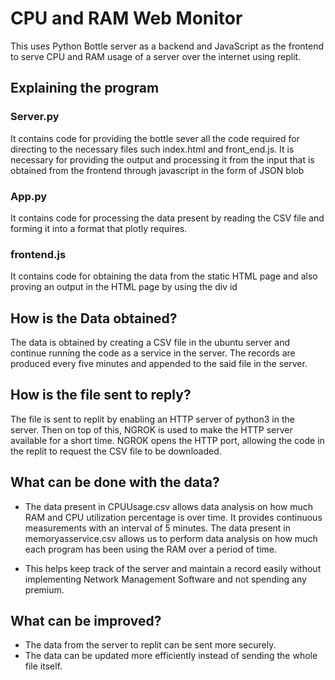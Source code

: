 # CPU and RAM Web Monitor
This uses Python Bottle server as a backend and JavaScript as the frontend to serve CPU and RAM usage of a server over the internet using replit.

## Explaining the program
### Server.py
It contains code for providing the bottle sever all the code required for directing to the necessary files such index.html and front_end.js. It is necessary for providing the output and processing it from the input that is obtained from the frontend through javascript in the form of JSON blob

### App.py
It contains code for processing the data present by reading the CSV file and forming it into a format that plotly requires.

### frontend.js
It contains code for obtaining the data from the static HTML page and also proving an output in the HTML page by using the div id

## How is the Data obtained?
The data is obtained by creating a CSV file in the ubuntu server and continue running the code as a service in the server. The records are produced every five minutes and appended to the said file in the server.

## How is the file sent to reply?
The file is sent to replit by enabling an HTTP server of python3 in the server. Then on top of this, NGROK is used to make the HTTP server available for a short time. NGROK opens the HTTP port, allowing the code in the replit to request the CSV file to be downloaded.

## What can be done with the data?
* The data present in CPUUsage.csv allows data analysis on how much RAM and CPU utilization percentage is over time. It provides continuous measurements with an interval of 5 minutes.
The data present in memoryasservice.csv allows us to perform data analysis on how much each program has been using the RAM over a period of time.

* This helps keep track of the server and maintain a record easily without implementing Network Management Software and not spending any premium.

## What can be improved?
* The data from the server to replit can be sent more securely.
* The data can be updated more efficiently instead of sending the whole file itself.
